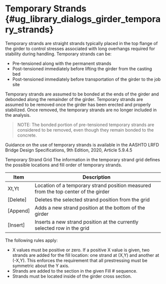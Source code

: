 Temporary Strands {#ug_library_dialogs_girder_temporary_strands}
==============================================
Temporary strands are straight strands typically placed in the top flange of the girder to control stresses associated with long overhangs required for stability during handling. Temporary strands can be:

* Pre-tensioned along with the permanent strands
* Post-tensioned immediately before lifting the girder from the casting bed
* Post-tensioned immediately before transportation of the girder to the job site

Temporary strands are assumed to be bonded at the ends of the girder and debonded along the remainder of the girder. Temporary strands are assumed to be removed once the girder has been erected and properly stabilized. Once removed, the temporary strands are no longer included in the analysis.

> NOTE: The bonded portion of pre-tensioned temporary strands are considered to be removed, even though they remain bonded to the concrete.

Guidance on the use of temporary strands is available in the AASHTO LRFD Bridge Design Specifications, 9th Edition, 2020, Article 5.9.4.5

Temporary Strand Grid
The information in the temporary strand grid defines the possible locations and fill order of temporary strands.

Item     | Description
---------|------------
Xt,Yt    | Location of a temporary strand position measured from the top center of the girder
[Delete] | Deletes the selected strand position from the grid
[Append] | Adds a new strand position at the bottom of the girder
[Insert] | Inserts a new strand position at the currently selected row in the grid

The following rules apply:
* X values must be positive or zero. If a positive X value is given, two strands are added for the fill location: one strand at (X,Y) and another at (-X,Y). This enforces the requirement that all prestressing must be symmetric about the Y axis.
* Strands are added to the section in the given Fill # sequence.
* Strands must be located inside of the girder cross section.

